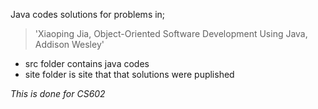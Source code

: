 Java codes solutions for problems in; 
> 'Xiaoping Jia, Object-Oriented Software Development Using Java, Addison Wesley'

- src folder contains java codes
- site folder is site that that solutions were puplished


_This is done for CS602_

